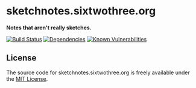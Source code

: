 # sketchnotes.sixtwothree.org

**Notes that aren't really sketches.**

[![Build Status](https://img.shields.io/travis/jgarber623/sketchnotes.sixtwothree.org/master.svg?style=flat-square)](https://travis-ci.com/jgarber623/sketchnotes.sixtwothree.org)
[![Dependencies](https://img.shields.io/depfu/jgarber623/sketchnotes.sixtwothree.org.svg?style=flat-square)](https://depfu.com/github/jgarber623/sketchnotes.sixtwothree.org)
[![Known Vulnerabilities](https://snyk.io/test/github/jgarber623/sketchnotes.sixtwothree.org/badge.svg?style=flat-square)](https://snyk.io/test/github/jgarber623/sketchnotes.sixtwothree.org)

## License

The source code for sketchnotes.sixtwothree.org is freely available under the [MIT License](https://opensource.org/licenses/MIT).
